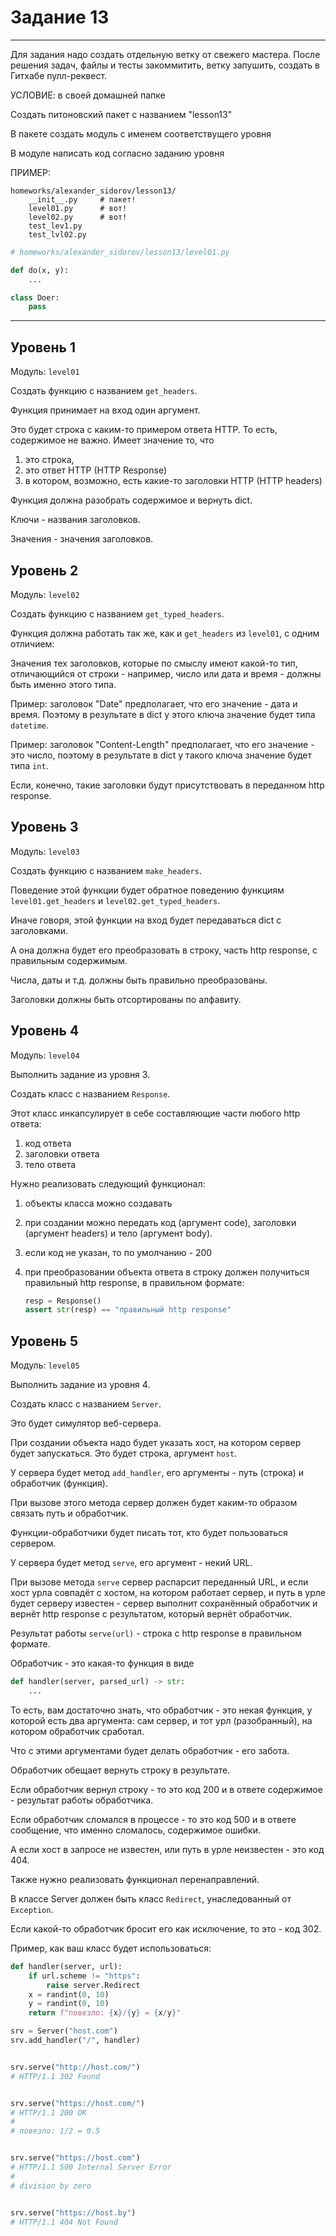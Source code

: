 # Задание 13

---

Для задания надо создать отдельную ветку от свежего мастера.
После решения задач, файлы и тесты закоммитить,
ветку запушить, создать в Гитхабе пулл-реквест.

УСЛОВИЕ: в своей домашней папке

Создать питоновский пакет с названием "lesson13"

В пакете создать модуль с именем соответствущего уровня

В модуле написать код согласно заданию уровня

ПРИМЕР:

```
homeworks/alexander_sidorov/lesson13/
    __init__.py     # пакет!
    level01.py      # вот!
    level02.py      # вот!
    test_lev1.py
    test_lvl02.py
```

```python
# homeworks/alexander_sidorov/lesson13/level01.py

def do(x, y):
    ...

class Doer:
    pass
```

---


## Уровень 1

Модуль: `level01`

Создать функцию с названием `get_headers`.

Функция принимает на вход один аргумент.

Это будет строка с каким-то примером ответа HTTP.
То есть, содержимое не важно.
Имеет значение то, что
1) это строка,
2) это ответ HTTP (HTTP Response)
3) в котором, возможно, есть какие-то заголовки HTTP (HTTP headers)

Функция должна разобрать содержимое и вернуть dict.

Ключи - названия заголовков.

Значения - значения заголовков.

## Уровень 2

Модуль: `level02`

Создать функцию c названием `get_typed_headers`.

Функция должна работать так же,
как и `get_headers` из `level01`, с одним отличием:

Значения тех заголовков,
которые по смыслу имеют какой-то тип,
отличающийся от строки - например,
число или дата и время - должны быть именно этого типа.

Пример: заголовок "Date" предполагает, что его значение - дата и время.
Поэтому в результате в dict у этого ключа значение будет типа `datetime`.

Пример: заголовок "Content-Length" предполагает, что
его значение - это число, поэтому в результате в dict у такого ключа
значение будет типа `int`.

Если, конечно, такие заголовки будут присутствовать в переданном http response. 


## Уровень 3

Модуль: `level03`

Создать функцию с названием `make_headers`.

Поведение этой функции будет обратное поведению
функциям `level01.get_headers` и `level02.get_typed_headers`.

Иначе говоря, этой функции на вход будет передаваться dict с заголовками.

А она должна будет его преобразовать в строку, часть http response,
с правильным содержимым.

Числа, даты и т.д. должны быть правильно преобразованы.

Заголовки должны быть отсортированы по алфавиту.


## Уровень 4

Модуль: `level04`

Выполнить задание из уровня 3.

Создать класс с названием `Response`.

Этот класс инкапсулирует в себе составляющие
части любого http ответа:
1. код ответа
2. заголовки ответа
3. тело ответа

Нужно реализовать следующий функционал:

1. объекты класса можно создавать
1. при создании можно передать код (аргумент code),
    заголовки (аргумент headers) и тело (аргумент body).
1. если код не указан, то по умолчанию - 200
1. при преобразовании объекта ответа в строку
    должен получиться правильный http response,
    в правильном формате:
    
    ```python
    resp = Response()
    assert str(resp) == "правильный http response"
    ```


## Уровень 5

Модуль: `level05`

Выполнить задание из уровня 4.

Создать класс с названием `Server`.

Это будет симулятор веб-сервера.

При создании объекта надо будет указать хост,
на котором сервер будет запускаться.
Это будет строка, аргумент `host`.

У сервера будет метод `add_handler`, его аргументы - путь (строка) и обработчик (функция).

При вызове этого метода сервер должен будет каким-то образом
связать путь и обработчик.

Функции-обработчики будет писать тот, кто будет пользоваться сервером.

У сервера будет метод `serve`, его аргумент - некий URL.

При вызове метода `serve` сервер распарсит переданный URL,
и если хост урла совпадёт с хостом, на котором работает сервер,
и путь в урле будет серверу известен - 
сервер выполнит сохранённый обработчик
и вернёт http response с результатом, который вернёт обработчик.

Результат работы `serve(url)` - строка с http response в правильном формате.

Обработчик - это какая-то функция в виде

```python
def handler(server, parsed_url) -> str:
    ...
```

То есть, вам достаточно знать, что обработчик - это некая функция,
у которой есть два аргумента: сам сервер, и тот урл (разобранный), на котором обработчик сработал.

Что с этими аргументами будет делать обработчик - его забота.

Обработчик обещает вернуть строку в результате.

Если обработчик вернул строку - то это код 200 и в ответе содержимое - результат работы обработчика.

Если обработчик сломался в процессе - то это код 500 и в ответе сообщение, что именно сломалось, содержимое ошибки.

А если хост в запросе не известен, или путь в урле неизвестен - это код 404.

Также нужно реализовать функционал перенаправлений.

В классе Server должен быть класс `Redirect`, унаследованный от `Exception`.

Если какой-то обработчик бросит его как исключение, то это - код 302.

Пример, как ваш класс будет использоваться:

```python
def handler(server, url):
    if url.scheme != "https":
        raise server.Redirect
    x = randint(0, 10)
    y = randint(0, 10)
    return f"повезло: {x}/{y} = {x/y}"

srv = Server("host.com")
srv.add_handler("/", handler)


srv.serve("http://host.com/")
# HTTP/1.1 302 Found


srv.serve("https://host.com/")
# HTTP/1.1 200 OK
#
# повезло: 1/2 = 0.5


srv.serve("https://host.com")
# HTTP/1.1 500 Internal Server Error
#
# division by zero


srv.serve("https://host.by")
# HTTP/1.1 404 Not Found
```

